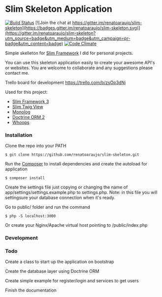 # Slim Skeleton Application

[![Build Status](https://travis-ci.org/renatoaraujo/slim-skeleton.svg?branch=master)](https://travis-ci.org/renatoaraujo/slim-skeleton)
[![Join the chat at https://gitter.im/renatoaraujo/slim-skeleton](https://badges.gitter.im/renatoaraujo/slim-skeleton.svg)](https://gitter.im/renatoaraujo/slim-skeleton?utm_source=badge&utm_medium=badge&utm_campaign=pr-badge&utm_content=badge)
[![Code Climate](https://codeclimate.com/github/renatoaraujo/slim-skeleton/badges/gpa.svg)](https://codeclimate.com/github/renatoaraujo/slim-skeleton)

Simple skelleton for [Slim Framework](https://github.com/slimphp/Slim) I did for personal projects.

You can use this skeleton application easily to create your awesome API's or websites.
You are welcome to collaborate and any suggestions please contact me.

Trello board for development https://trello.com/b/zsOp3dNi

Used for this project:
  - [Slim Framework 3](https://github.com/slimphp/Slim)
  - [Slim Twig View](https://github.com/slimphp/Twig-View)
  - [Monolog](https://github.com/Seldaek/monolog)
  - [Doctrine ORM 2](http://www.doctrine-project.org/projects/orm.html)
  - [Whoops](http://filp.github.io/whoops/)

### Installation
Clone the repo into your PATH
```
$ git clone https://github.com/renatoaraujo/slim-skeleton.git
```

Run the [Composer](https://getcomposer.org/) to install dependencies and create the autoload for application
```
$ composer install
```

Create the settings file just copying or changing the name of app/settings/settings.example.php to settings.php. Note: in this file you will settingsure your database connection when it's ready.

Go to public/ folder and run the command
```
$ php -S localhost:3000
```
Or create your Nginx/Apache virtual host pointing to /public/index.php

### Development

### Todo

Create a class to start up the application on bootstrap

Create the database layer using Doctrine ORM

Create simple example for register/login and services to get users

Finish the documentation
